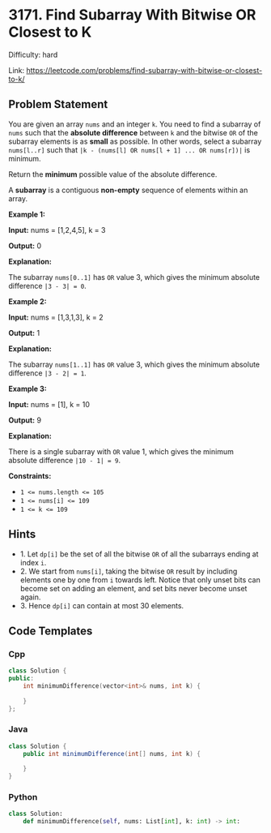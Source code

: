 # 3171. Find Subarray With Bitwise OR Closest to K

Difficulty: hard

Link: https://leetcode.com/problems/find-subarray-with-bitwise-or-closest-to-k/

## Problem Statement

You are given an array `nums` and an integer `k`. You need to find a subarray of `nums` such that the **absolute difference** between `k` and the bitwise `OR` of the subarray elements is as **small** as possible. In other words, select a subarray `nums[l..r]` such that `|k - (nums[l] OR nums[l + 1] ... OR nums[r])|` is minimum.

Return the **minimum** possible value of the absolute difference.

A **subarray** is a contiguous **non\-empty** sequence of elements within an array.

**Example 1:**

**Input:** nums \= \[1,2,4,5], k \= 3

**Output:** 0

**Explanation:**

The subarray `nums[0..1]` has `OR` value 3, which gives the minimum absolute difference `|3 - 3| = 0`.

**Example 2:**

**Input:** nums \= \[1,3,1,3], k \= 2

**Output:** 1

**Explanation:**

The subarray `nums[1..1]` has `OR` value 3, which gives the minimum absolute difference `|3 - 2| = 1`.

**Example 3:**

**Input:** nums \= \[1], k \= 10

**Output:** 9

**Explanation:**

There is a single subarray with `OR` value 1, which gives the minimum absolute difference `|10 - 1| = 9`.

**Constraints:**

* `1 <= nums.length <= 105`
* `1 <= nums[i] <= 109`
* `1 <= k <= 109`

## Hints

- 1\. Let `dp[i]` be the set of all the bitwise `OR` of all the subarrays ending at index `i`.
- 2\. We start from `nums[i]`, taking the bitwise `OR` result by including elements one by one from `i` towards left. Notice that only unset bits can become set on adding an element, and set bits never become unset again.
- 3\. Hence `dp[i]` can contain at most 30 elements.

## Code Templates

### Cpp
```cpp
class Solution {
public:
    int minimumDifference(vector<int>& nums, int k) {
        
    }
};
```

### Java
```java
class Solution {
    public int minimumDifference(int[] nums, int k) {
        
    }
}
```

### Python
```python
class Solution:
    def minimumDifference(self, nums: List[int], k: int) -> int:
        
```

